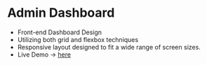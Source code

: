 # Admin Dashboard
- Front-end Dashboard Design
- Utilizing both grid and flexbox techniques
- Responsive layout designed to fit a wide range of screen sizes.
- Live Demo -> [here](https://roymero.github.io/Admin-Dashboard/)